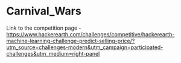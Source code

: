# Carnival_Wars


Link to the competition page - 
https://www.hackerearth.com/challenges/competitive/hackerearth-machine-learning-challenge-predict-selling-price/?utm_source=challenges-modern&utm_campaign=participated-challenges&utm_medium=right-panel
